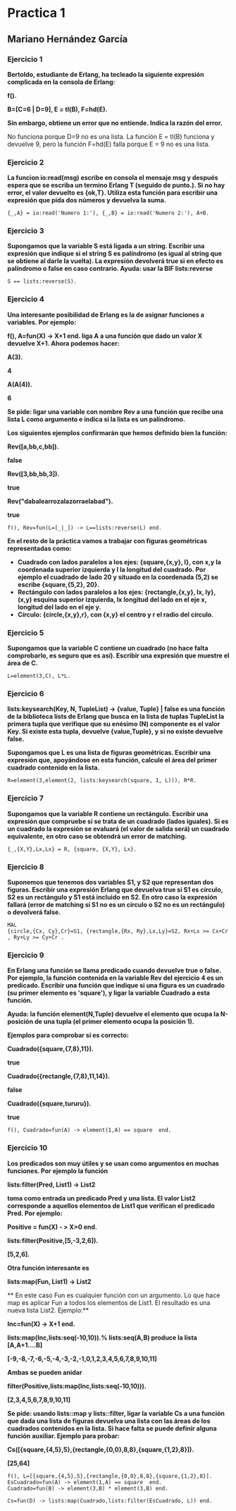 # Practica 1

## Mariano Hernández García

### Ejercicio 1

**Bertoldo, estudiante de Erlang, ha tecleado la siguiente expresión complicada en la consola de Erlang:**

**f().**

**B=[C=6 | D=9], E = tl(B), F=hd(E).**

**Sin embargo, obtiene un error que no entiende. Indica la razón del error.**

No funciona porque D=9 no es una lista. La función E = tl(B) funciona y devuelve 9, pero la función F=hd(E) falla porque E = 9 no es una lista.


### Ejercicio 2

**La funcion io:read(msg) escribe en consola el mensaje msg y después espera que se escriba un termino Erlang T (seguido de punto.). Si no hay error, el valor devuelto es {ok,T}. Utiliza esta función para escribir una expresión que pida dos números y devuelva la suma.**

```
{_,A} = io:read('Numero 1:'), {_,B} = io:read('Numero 2:'), A+B.
```

### Ejercicio 3

**Supongamos que la variable S está ligada a un string. Escribir una expresión que indique si el string S es palíndromo (es igual al string que se obtiene al darle la vuelta). La expresión devolverá true si en efecto es palíndromo o false en caso contrario. Ayuda: usar la BIF lists:reverse**
```
S == lists:reverse(S).
```

### Ejercicio 4

**Una interesante posibilidad de Erlang es la de asignar funciones a variables. Por ejemplo:**

**f(), A=fun(X) -> X+1 end. liga A a una función que dado un valor X devuelve X+1. Ahora podemos hacer:**

**A(3).**

**4**

**A(A(4)).**

**6**

**Se pide: ligar una variable con nombre Rev a una función que recibe una lista L como argumento e indica si la lista es un palíndromo.**

**Los siguientes ejemplos confirmarán que hemos definido bien la función:**

**Rev([a,bb,c,bb]).**

**false**

**Rev([3,bb,bb,3]).**

**true**

**Rev("dabalearrozalazorraelabad").**

**true**

```
f(), Rev=fun(L=[_|_]) -> L==lists:reverse(L) end.
```

**En el resto de la práctica vamos a trabajar con figuras geométricas representadas como:**
* **Cuadrado con lados paralelos a los ejes: {square,{x,y}, l}, con x,y la coordenada superior izquierda y l la longitud del cuadrado. Por ejemplo el cuadrado de lado 20 y situado en la coordenada (5,2) se escribe {square,{5,2}, 20}.**
* **Rectángulo con lados paralelos a los ejes: {rectangle,{x,y}, lx, ly}, (x,y) esquina superior izquierda, lx longitud del lado en el eje x, longitud del lado en el eje y.**
* **Círculo: {circle,{x,y},r}, con {x,y} el centro y r el radio del círculo.**

### Ejercicio 5

**Supongamos que la variable C contiene un cuadrado (no hace falta comprobarlo, es seguro que es así). Escribir una expresión que muestre el área de C.**

```
L=element(3,C), L*L.
```

### Ejercicio 6

**lists:keysearch(Key, N, TupleList) -> {value, Tuple} | false es una función de la biblioteca lists de Erlang que busca en la lista de tuplas TupleList la primera tupla que verifique que su enésimo (N) componente es el valor Key. Si existe esta tupla, devuelve {value,Tuple}, y si no existe devuelve false.**

**Supongamos que L es una lista de figuras geométricas. Escribir una expresión que, apoyándose en esta función, calcule el área del primer cuadrado contenido en la lista.**

```
R=element(3,element(2, lists:keysearch(square, 1, L))), R*R.
```

### Ejercicio 7

**Supongamos que la variable R contiene un rectángulo. Escribir una expresión que compruebe si se trata de un cuadrado (lados iguales). Si es un cuadrado la expresión se evaluará (el valor de salida será) un cuadrado equivalente, en otro caso se obtendrá un error de matching.**

```
{_,{X,Y},Lx,Lx} = R, {square, {X,Y}, Lx}. 
```

### Ejercicio 8

**Suponemos que tenemos dos variables S1, y S2 que representan dos figuras. Escribir una expresión Erlang que devuelva true si S1 es círculo, S2 es un rectángulo y S1 está incluido en S2. En otro caso la expresión fallará (error de matching si S1 no es un círculo o S2 no es un rectángulo) o devolverá false.**

```
MAL
{circle,{Cx, Cy},Cr}=S1, {rectangle,{Rx, Ry},Lx,Ly}=S2, Rx+Lx >= Cx+Cr , Ry+Ly >= Cy+Cr .
```

### Ejercicio 9

**En Erlang una función se llama predicado cuando devuelve true o false. Por ejemplo, la función contenida en la variable Rev del ejercicio 4 es un predicado.
Escribir una función que indique si una figura es un cuadrado (su primer elemento es 'square'), y ligar la variable Cuadrado a esta función.**

**Ayuda: la función element(N,Tuple) devuelve el elemento que ocupa la N-posición de una tupla (el primer elemento ocupa la posición 1).**

**Ejemplos para comprobar si es correcto:**

**Cuadrado({square,{7,8},11}).**

**true**

**Cuadrado({rectangle,{7,8},11,14}).**

**false**

**Cuadrado({square,tururu}).**

**true**

```
f(), Cuadrado=fun(A) -> element(1,A) == square  end.
```

### Ejercicio 10

**Los predicados son muy útiles y se usan como argumentos en muchas funciones. Por ejemplo la función**

**lists:filter(Pred, List1) -> List2**

**toma como entrada un predicado Pred y una lista. El valor List2 corresponde a aquellos elementos de List1 que verifican el predicado Pred. Por ejemplo:**

**Positive = fun(X) - > X>0 end.**

**lists:filter(Positive,[5,-3,2,6]).**

**[5,2,6].**

**Otra función interesante es**

**lists:map(Fun, List1) -> List2**

** En este caso Fun es cualquier función con un argumento. Lo que hace map es aplicar Fun a todos los elementos de List1. El resultado es una nueva lista List2. Ejemplo:**

**Inc=fun(X) -> X+1 end.**

**lists:map(Inc,lists:seq(-10,10)).% lists:seq(A,B) produce la lista [A,A+1….B]**

**[-9,-8,-7,-6,-5,-4,-3,-2,-1,0,1,2,3,4,5,6,7,8,9,10,11]**

**Ambas se pueden anidar**

**filter(Positive,lists:map(Inc,lists:seq(-10,10))).**

**[2,3,4,5,6,7,8,9,10,11]**

**Se pide: usando lists::map y lists::filter, ligar la variable Cs a una función que dada una lista de figuras devuelva una lista con las áreas de los cuadrados contenidos en la lista. Si hace falta se puede definir alguna función auxiliar. Ejemplo para probar:**

**Cs([{square,{4,5},5},{rectangle,{0,0},8,8},{square,{1,2},8}]).**

**[25,64]**

```
f(), L=[{square,{4,5},5},{rectangle,{0,0},8,8},{square,{1,2},8}].
EsCuadrado=fun(A) -> element(1,A) == square  end. 
Cuadrado=fun(B) -> element(3,B) * element(3,B) end.

Cs=fun(D) -> lists:map(Cuadrado,lists:filter(EsCuadrado, L)) end.
```

